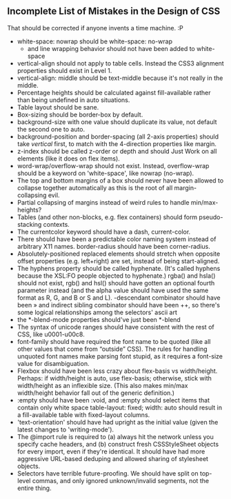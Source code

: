 ## Incomplete List of Mistakes in the Design of CSS

That should be corrected if anyone invents a time machine. :P

- white-space: nowrap should be white-space: no-wrap
	- and line wrapping behavior should not have been added to white-space
- vertical-align should not apply to table cells. Instead the CSS3 alignment properties should exist in Level 1.
- vertical-align: middle should be text-middle because it's not really in the middle.
- Percentage heights should be calculated against fill-available rather than being undefined in auto situations.
- Table layout should be sane.
- Box-sizing should be border-box by default.
- background-size with one value should duplicate its value, not default the second one to auto.
- background-position and border-spacing (all 2-axis properties) should take *vertical* first, to match with the 4-direction properties like margin.
- z-index should be called z-order or depth and should Just Work on all elements (like it does on flex items).
- word-wrap/overflow-wrap should not exist. Instead, overflow-wrap should be a keyword on 'white-space', like nowrap (no-wrap).
- The top and bottom margins of a box should never have been allowed to collapse together automatically as this is the root of all margin-collapsing evil.
- Partial collapsing of margins instead of weird rules to handle min/max-heights?
- Tables (and other non-blocks, e.g. flex containers) should form pseudo-stacking contexts.
- The currentcolor keyword should have a dash, current-color.
- There should have been a predictable color naming system instead of arbitrary X11 names.
border-radius should have been corner-radius.
- Absolutely-positioned replaced elements should stretch when opposite offset properties (e.g. left+right) are set, instead of being start-aligned.
- The hyphens property should be called hyphenate. (It's called hyphens because the XSL:FO people objected to hyphenate.)
rgba() and hsla() should not exist, rgb() and hsl() should have gotten an optional fourth parameter instead (and the alpha value should have used the same format as R, G, and B or S and L).
-descendant combinator should have been » and indirect sibling combinator should have been ++, so there's some logical relationships among the selectors' ascii art
- the *-blend-mode properties should've just been *-blend
- The syntax of unicode ranges should have consistent with the rest of CSS, like u0001-u00c8.
- font-family should have required the font name to be quoted (like all other values that come from “outside” CSS). The rules for handling unquoted font names make parsing font stupid, as it requires a font-size value for disambiguation.
- Flexbox should have been less crazy about flex-basis vs width/height. Perhaps: if width/height is auto, use flex-basis; otherwise, stick with width/height as an inflexible size. (This also makes min/max width/height behavior fall out of the generic definition.)
- :empty should have been :void, and :empty should select items that contain only white space
table-layout: fixed; width: auto should result in a fill-available table with fixed-layout columns.
- 'text-orientation' should have had upright as the initial value (given the latest changes to 'writing-mode').
- The @import rule is required to (a) always hit the network unless you specify cache headers, and (b) construct fresh CSSStyleSheet objects for every import, even if they're identical. It should have had more aggressive URL-based deduping and allowed sharing of stylesheet objects.
- Selectors have terrible future-proofing. We should have split on top-level commas, and only ignored unknown/invalid segments, not the entire thing.